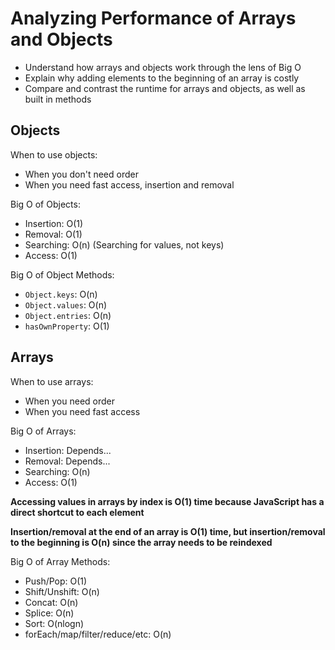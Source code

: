 # Analyzing Performance of Arrays and Objects

- Understand how arrays and objects work through the lens of Big O
- Explain why adding elements to the beginning of an array is costly
- Compare and contrast the runtime for arrays and objects, as well as built in methods

## Objects
When to use objects:
- When you don't need order
- When you need fast access, insertion and removal

Big O of Objects:
- Insertion: O(1)
- Removal: O(1)
- Searching: O(n) (Searching for values, not keys)
- Access: O(1)

Big O of Object Methods:
- ```Object.keys```: O(n)
- ```Object.values```: O(n)
- ```Object.entries```: O(n)
- ```hasOwnProperty```: O(1)

## Arrays
When to use arrays:
- When you need order
- When you need fast access

Big O of Arrays:
- Insertion: Depends...
- Removal: Depends...
- Searching: O(n)
- Access: O(1)

<strong>Accessing values in arrays by index is O(1) time because JavaScript has a direct shortcut to each element</strong>

<strong>Insertion/removal at the end of an array is O(1) time, but insertion/removal to the beginning is O(n) since the array needs to be reindexed</strong>

Big O of Array Methods:
- Push/Pop: O(1)
- Shift/Unshift: O(n)
- Concat: O(n)
- Splice: O(n)
- Sort: O(nlogn)
- forEach/map/filter/reduce/etc: O(n)